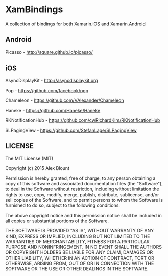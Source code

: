 # XamBindings

A collection of bindings for both Xamarin.iOS and Xamarin.Android

Android
-------

Picasso - http://square.github.io/picasso/


iOS
---

AsyncDisplayKit - http://asyncdisplaykit.org

Pop - https://github.com/facebook/pop

Chameleon - https://github.com/VAlexander/Chameleon

Haneke - https://github.com/Haneke/Haneke

RKNotificationHub - https://github.com/cwRichardKim/RKNotificationHub

SLPagingView - https://github.com/StefanLage/SLPagingView

LICENSE
-------

The MIT License (MIT)

Copyright (c) 2015 Alex Blount

Permission is hereby granted, free of charge, to any person obtaining a copy
of this software and associated documentation files (the "Software"), to deal
in the Software without restriction, including without limitation the rights
to use, copy, modify, merge, publish, distribute, sublicense, and/or sell
copies of the Software, and to permit persons to whom the Software is
furnished to do so, subject to the following conditions:

The above copyright notice and this permission notice shall be included in all
copies or substantial portions of the Software.

THE SOFTWARE IS PROVIDED "AS IS", WITHOUT WARRANTY OF ANY KIND, EXPRESS OR
IMPLIED, INCLUDING BUT NOT LIMITED TO THE WARRANTIES OF MERCHANTABILITY,
FITNESS FOR A PARTICULAR PURPOSE AND NONINFRINGEMENT. IN NO EVENT SHALL THE
AUTHORS OR COPYRIGHT HOLDERS BE LIABLE FOR ANY CLAIM, DAMAGES OR OTHER
LIABILITY, WHETHER IN AN ACTION OF CONTRACT, TORT OR OTHERWISE, ARISING FROM,
OUT OF OR IN CONNECTION WITH THE SOFTWARE OR THE USE OR OTHER DEALINGS IN THE
SOFTWARE.
